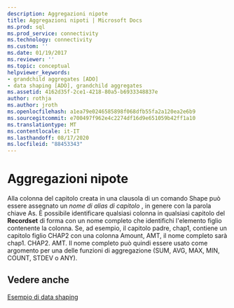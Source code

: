 ```yaml
---
description: Aggregazioni nipote
title: Aggregazioni nipoti | Microsoft Docs
ms.prod: sql
ms.prod_service: connectivity
ms.technology: connectivity
ms.custom: ''
ms.date: 01/19/2017
ms.reviewer: ''
ms.topic: conceptual
helpviewer_keywords:
- grandchild aggregates [ADO]
- data shaping [ADO], grandchild aggregates
ms.assetid: 4162d35f-2ce1-4218-80a5-b6933348837e
author: rothja
ms.author: jroth
ms.openlocfilehash: a1ea79e0246585898f068dfb55fa2a120ea2e6b9
ms.sourcegitcommit: e700497f962e4c2274df16d9e651059b42ff1a10
ms.translationtype: MT
ms.contentlocale: it-IT
ms.lasthandoff: 08/17/2020
ms.locfileid: "88453343"
---
```

# <a name="grandchild-aggregates"></a>Aggregazioni nipote
Alla colonna del capitolo creata in una clausola di un comando Shape può essere assegnato un *nome di alias di capitolo* , in genere con la parola chiave As. È possibile identificare qualsiasi colonna in qualsiasi capitolo del **Recordset** di forma con un nome completo che identifichi l'elemento figlio contenente la colonna. Se, ad esempio, il capitolo padre, chap1, contiene un capitolo figlio CHAP2 con una colonna Amount, AMT, il nome completo sarà chap1. CHAP2. AMT. Il nome completo può quindi essere usato come argomento per una delle funzioni di aggregazione (SUM, AVG, MAX, MIN, COUNT, STDEV o ANY).  
  
## <a name="see-also"></a>Vedere anche  
 [Esempio di data shaping](../../../ado/guide/data/data-shaping-example.md)
